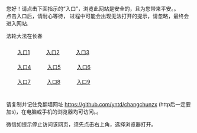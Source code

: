 您好！请点击下面指示的“入口”，浏览此网站是安全的，且为您带来平安。。 <br/>
点击入口后，请耐心等待， 过程中可能会出现无法打开的提示，请忽略，最终会进入网站. </br>

法轮大法在长春<br/>
<div style="padding:10px"><a style="margin:20px" target="_blank" href="https://d1refvopuhtva5.cloudfront.net/2Qpsp?kwdppf" id="ccLink1" rel="nofollow">入口1</a> <a target="_blank" style="margin:20px" href="https://dbblu8s1jp3da.cloudfront.net/2Qpsp?iddwu" id="ccLink2" rel="nofollow">入口2</a> <a style="margin:20px" target="_blank" href="https://dw5p23tqc7c6r.cloudfront.net/2Qpsp?yclewo" id="ccLink3" rel="nofollow">入口3</a></div>

<div style="padding:10px" ><a style="margin:20px" target="_blank" href="https://d1refvopuhtva5.cloudfront.net/2Qpsp?kwdppf" id="ccLink4" rel="nofollow">入口4</a> <a style="margin:20px" href="https://dbblu8s1jp3da.cloudfront.net/2Qpsp?iddwu" target="_blank" id="ccLink5" rel="nofollow">入口5</a> <a style="margin:20px" href="https://dw5p23tqc7c6r.cloudfront.net/2Qpsp?yclewo" target="_blank" id="ccLink6" rel="nofollow">入口6</a></div>

<div style="padding:10px"><a style="margin:20px" target="_blank" href="https://d1refvopuhtva5.cloudfront.net/2Qpsp?kwdppf" id="ccLink7" rel="nofollow">入口7</a> <a style="margin:20px" href="https://dbblu8s1jp3da.cloudfront.net/2Qpsp?iddwu" target="_blank" id="ccLink8" rel="nofollow">入口8</a> <a style="margin:20px" target="_blank" href="https://dw5p23tqc7c6r.cloudfront.net/2Qpsp?yclewo" id="ccLink9" rel="nofollow">入口9</a></div>

<br/>



请复制并记住免翻墙网址 https://github.com/yntd/changchunzx (http后一定要加s)，在电脑或手机的浏览器均可访问。。<br/>

微信如提示停止访问该网页，须先点击右上角，选择浏览器打开。
